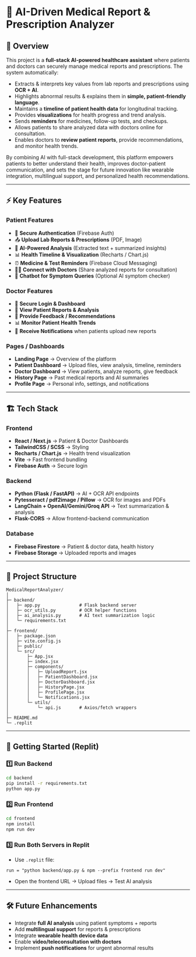 # 🏥 AI-Driven Medical Report & Prescription Analyzer

## 📌 Overview
This project is a **full-stack AI-powered healthcare assistant** where patients and doctors can securely manage medical reports and prescriptions. The system automatically:

- Extracts & interprets key values from lab reports and prescriptions using **OCR + AI**.
- Highlights abnormal results & explains them in **simple, patient-friendly language**.
- Maintains a **timeline of patient health data** for longitudinal tracking.
- Provides **visualizations** for health progress and trend analysis.
- Sends **reminders** for medicines, follow-up tests, and checkups.
- Allows patients to share analyzed data with doctors online for consultation.
- Enables doctors to **review patient reports**, provide recommendations, and monitor health trends.

By combining AI with full-stack development, this platform empowers patients to better understand their health, improves doctor-patient communication, and sets the stage for future innovation like wearable integration, multilingual support, and personalized health recommendations.

---

## ⚡ Key Features

### Patient Features
- 🔐 **Secure Authentication** (Firebase Auth)
- 📤 **Upload Lab Reports & Prescriptions** (PDF, Image)
- 🤖 **AI-Powered Analysis** (Extracted text + summarized insights)
- 📊 **Health Timeline & Visualization** (Recharts / Chart.js)
- ⏰ **Medicine & Test Reminders** (Firebase Cloud Messaging)
- 🧑‍⚕️ **Connect with Doctors** (Share analyzed reports for consultation)
- 💬 **Chatbot for Symptom Queries** (Optional AI symptom checker)

### Doctor Features
- 🔐 **Secure Login & Dashboard**
- 📂 **View Patient Reports & Analysis**
- 📝 **Provide Feedback / Recommendations**
- 📊 **Monitor Patient Health Trends**
- 🔔 **Receive Notifications** when patients upload new reports

### Pages / Dashboards
- **Landing Page** → Overview of the platform
- **Patient Dashboard** → Upload files, view analysis, timeline, reminders
- **Doctor Dashboard** → View patients, analyze reports, give feedback
- **History Page** → Past medical reports and AI summaries
- **Profile Page** → Personal info, settings, and notifications

---

## 🏗️ Tech Stack

### Frontend
- **React / Next.js** → Patient & Doctor Dashboards
- **TailwindCSS / SCSS** → Styling
- **Recharts / Chart.js** → Health trend visualization
- **Vite** → Fast frontend bundling
- **Firebase Auth** → Secure login

### Backend
- **Python (Flask / FastAPI)** → AI + OCR API endpoints
- **Pytesseract / pdf2image / Pillow** → OCR for images and PDFs
- **LangChain + OpenAI/Gemini/Groq API** → Text summarization & analysis
- **Flask-CORS** → Allow frontend-backend communication

### Database
- **Firebase Firestore** → Patient & doctor data, health history
- **Firebase Storage** → Uploaded reports and images

---

## 📂 Project Structure

```
MedicalReportAnalyzer/
│
├─ backend/
│   ├─ app.py               # Flask backend server
│   ├─ ocr_utils.py         # OCR helper functions
│   ├─ ai_analysis.py       # AI text summarization logic
│   └─ requirements.txt
│
├─ frontend/
│   ├─ package.json
│   ├─ vite.config.js
│   ├─ public/
│   └─ src/
│       ├─ App.jsx
│       ├─ index.jsx
│       ├─ components/
│       │   ├─ UploadReport.jsx
│       │   ├─ PatientDashboard.jsx
│       │   ├─ DoctorDashboard.jsx
│       │   ├─ HistoryPage.jsx
│       │   ├─ ProfilePage.jsx
│       │   └─ Notifications.jsx
│       └─ utils/
│           └─ api.js       # Axios/fetch wrappers
│
├─ README.md
└─ .replit
```

---

## 🚀 Getting Started (Replit)

### 1️⃣ Run Backend
```bash
cd backend
pip install -r requirements.txt
python app.py
```

### 2️⃣ Run Frontend
```bash
cd frontend
npm install
npm run dev
```

### 3️⃣ Run Both Servers in Replit
- Use `.replit` file:
```
run = "python backend/app.py & npm --prefix frontend run dev"
```
- Open the frontend URL → Upload files → Test AI analysis

---

## 🛠️ Future Enhancements
- Integrate **full AI analysis** using patient symptoms + reports
- Add **multilingual support** for reports & prescriptions
- Integrate **wearable health device data**
- Enable **video/teleconsultation with doctors**
- Implement **push notifications** for urgent abnormal results
